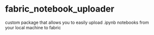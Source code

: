 # fabric_notebook_uploader
custom package that allows you to easily upload .ipynb notebooks from your local machine to fabric
